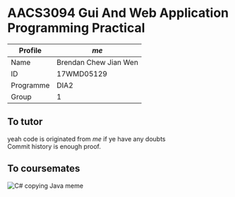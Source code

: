 # AACS3094  Gui And Web Application Programming Practical

Profile|*me*
--- | --- 
Name|Brendan Chew Jian Wen
ID|17WMD05129
Programme|DIA2
Group|1

## To tutor

yeah code is originated from *me* if ye have any doubts\
Commit history is enough proof.

## To coursemates
![C# copying Java meme](https://pics.me.me/hey-can-i-copy-your-homework-sure-just-make-it-15352961.png "C# copying Java meme")
